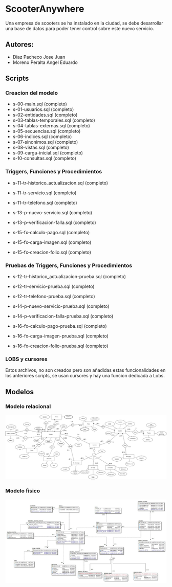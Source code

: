 # ScooterAnywhere
Una empresa de scooters se ha instalado en la ciudad, se debe desarrollar una base de datos para poder tener control sobre este nuevo servicio.

## Autores:
- Diaz Pacheco Jose Juan
- Moreno Peralta Angel Eduardo

## Scripts

### Creacion del modelo
- s-00-main.sql (completo)
- s-01-usuarios.sql (completo)
- s-02-entidades.sql (completo)
- s-03-tablas-temporales.sql (completo)
- s-04-tablas-externas.sql (completo)
- s-05-secuencias.sql (completo)
- s-06-indices.sql (completo)
- s-07-sinonimos.sql (completo)
- s-08-vistas.sql (completo)
- s-09-carga-inicial.sql (completo)
- s-10-consultas.sql (completo)

### Triggers, Funciones y Procedimientos
- s-11-tr-historico_actualizacion.sql (completo)
- s-11-tr-servicio.sql (completo)
- s-11-tr-telefono.sql (completo)

- s-13-p-nuevo-servicio.sql (completo)
- s-13-p-verificacion-falla.sql (completo)

- s-15-fx-calculo-pago.sql (completo)
- s-15-fx-carga-imagen.sql (completo)
- s-15-fx-creacion-folio.sql (completo)


### Pruebas de Triggers, Funciones y Procedimientos
- s-12-tr-historico_actualizacion-prueba.sql (completo)
- s-12-tr-servicio-prueba.sql (completo)
- s-12-tr-telefono-prueba.sql (completo)

- s-14-p-nuevo-servicio-prueba.sql (completo)
- s-14-p-verificacion-falla-prueba.sql (completo)

- s-16-fx-calculo-pago-prueba.sql (completo)
- s-16-fx-carga-imagen-prueba.sql (completo)
- s-16-fx-creacion-folio-prueba.sql (completo)

### LOBS y cursores

Estos archivos, no son creados pero son añadidas estas funcionalidades en los anteriores scripts, se usan cursores y hay una funcion dedicada a Lobs.
## Modelos

### Modelo relacional
![modelo_relacional](modelo_relacional.jpeg)
### Modelo fisico
![modelo_fisico](modelo_fisico.jpeg)








